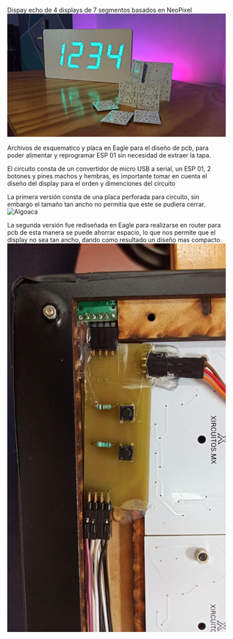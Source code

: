 Dispay echo de 4 displays de 7 segmentos basados en NeoPixel
![Algoaca](display.jpg?raw=true "Thumbnail")

Archivos de esquematico y placa en Eagle para el diseño de pcb,
para poder alimentar y reprogramar ESP 01 sin necesidad de extraer la tapa.

El circuito consta de un convertidor de micro USB a serial, un ESP 01, 2 botones y pines machos y hembras,
es importante tomar en cuenta el diseño del display para el orden y dimenciones del circuito

La primera versión consta de una placa perforada para circuito, sin embargo el tamaño tan ancho no permitia
que este se pudiera cerrar.
![Algoaca](prototipo.jpg.jpg?raw=true "Thumbnail")

La segunda versión fue rediseñada en Eagle para realizarse en router para pcb de esta manera se puede ahorrar espacio,
lo que nos permite que el display no sea tan ancho, dando como resultado un diseño mas compacto.
![Algoaca](pcb.jpg?raw=true "Thumbnail")